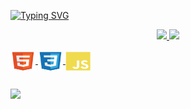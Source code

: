 [![Typing SVG](https://readme-typing-svg.herokuapp.com/?color=d19fe8&size=35&center=true&vCenter=true&width=1000&lines=Olá!,+Eu+sou+a+Emili+Elen;SEJA+BEM-VINDO!+:%29)](https://git.io/typing-svg)

<div align="center">
  <a href="https://github.com/EmiliElenDeLaraSouzaDias">
  <img height="180em" src="https://github-readme-stats.vercel.app/api?username=EmiliElenDeLaraSouzaDias&show_icons=true&theme=dracula&include_all_commits=true&count_private=true"/>
  <img height="180em" src="https://github-readme-stats.vercel.app/api/top-langs/?username=EmiliElenDeLaraSouzaDias&layout=compact&langs_count=7&theme=dracula"/>
</div>
<div style="display: inline_block"><br>
  <img align="center" alt="Ismael-HTML" height="30" width="40" src="https://raw.githubusercontent.com/devicons/devicon/master/icons/html5/html5-original.svg">
  <img align="center" alt="Ismael-CSS" height="30" width="40" src="https://raw.githubusercontent.com/devicons/devicon/master/icons/css3/css3-original.svg">
  <img align="center" alt="Emili-Js" height="30" width="40" src="https://raw.githubusercontent.com/devicons/devicon/master/icons/javascript/javascript-plain.svg">
</div>
  
  ##
 
<div> 
  <a href="https://www.linkedin.com/in/emilielendelarasouzadias" target="_blank"><img src="https://img.shields.io/badge/-LinkedIn-%230077B5?style=for-the-badge&logo=linkedin&logoColor=white" target="_blank"></a>
</div>

